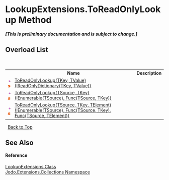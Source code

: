 # LookupExtensions.ToReadOnlyLookup Method 
 _**\[This is preliminary documentation and is subject to change.\]**_


## Overload List
&nbsp;<table><tr><th></th><th>Name</th><th>Description</th></tr><tr><td>![Public method](media/pubmethod.gif "Public method")![Static member](media/static.gif "Static member")</td><td><a href="M_Jodo_Extensions_Collections_LookupExtensions_ToReadOnlyLookup__2_1">ToReadOnlyLookup(TKey, TValue)(IReadOnlyDictionary(TKey, TValue))</a></td><td /></tr><tr><td>![Public method](media/pubmethod.gif "Public method")![Static member](media/static.gif "Static member")</td><td><a href="M_Jodo_Extensions_Collections_LookupExtensions_ToReadOnlyLookup__2">ToReadOnlyLookup(TSource, TKey)(IEnumerable(TSource), Func(TSource, TKey))</a></td><td /></tr><tr><td>![Public method](media/pubmethod.gif "Public method")![Static member](media/static.gif "Static member")</td><td><a href="M_Jodo_Extensions_Collections_LookupExtensions_ToReadOnlyLookup__3">ToReadOnlyLookup(TSource, TKey, TElement)(IEnumerable(TSource), Func(TSource, TKey), Func(TSource, TElement))</a></td><td /></tr></table>&nbsp;
<a href="#lookupextensions.toreadonlylookup-method">Back to Top</a>

## See Also


#### Reference
<a href="T_Jodo_Extensions_Collections_LookupExtensions">LookupExtensions Class</a><br /><a href="N_Jodo_Extensions_Collections">Jodo.Extensions.Collections Namespace</a><br />